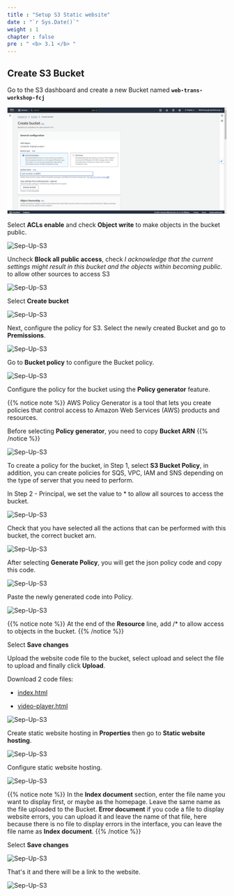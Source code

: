 ```yaml
---
title : "Setup S3 Static website"
date : "`r Sys.Date()`"
weight : 1
chapter : false
pre : " <b> 3.1 </b> "
---
```


## Create S3 Bucket

Go to the S3 dashboard and create a new Bucket named **`web-trans-workshop-fcj`**

![Sep-Up-S3](/static/images/3.setupS3/3.1.ima/n1.png)

Select **ACLs enable** and check **Object write** to make objects in the bucket public.

![Sep-Up-S3](/images/3.setupS3/3.1.ima/n2.png)

Uncheck **Block all public access**, check *I acknowledge that the current settings might result in this bucket and the objects within becoming public.* to allow other sources to access S3

![Sep-Up-S3](/images/3.setupS3/3.1.ima/n.png)

Select **Create bucket**

![Sep-Up-S3](/images/3.setupS3/3.1.ima/n3.png)

Next, configure the policy for S3. Select the newly created Bucket and go to **Premissions**.

![Sep-Up-S3](/images/3.setupS3/3.1.ima/n4.png)

Go to **Bucket policy** to configure the Bucket policy.

![Sep-Up-S3](/images/3.setupS3/3.1.ima/n5.png)

Configure the policy for the bucket using the **Policy generator** feature.

{{% notice note %}}
AWS Policy Generator is a tool that lets you create policies that control access to Amazon Web Services (AWS) products and resources.

Before selecting **Policy generator**, you need to copy **Bucket ARN**
{{% /notice %}}

![Sep-Up-S3](/images/3.setupS3/3.1.ima/n6.png)

To create a policy for the bucket, in Step 1, select **S3 Bucket Policy**, in addition, you can create policies for SQS, VPC, IAM and SNS depending on the type of server that you need to perform.

In Step 2 - Principal, we set the value to * to allow all sources to access the bucket.

![Sep-Up-S3](/images/3.setupS3/3.1.ima/n7.png)

Check that you have selected all the actions that can be performed with this bucket, the correct bucket arn.

![Sep-Up-S3](/images/3.setupS3/3.1.ima/n8.png)

After selecting **Generate Policy**, you will get the json policy code and copy this code.

![Sep-Up-S3](/images/3.setupS3/3.1.ima/n9.png)

Paste the newly generated code into Policy.

![Sep-Up-S3](/images/3.setupS3/3.1.ima/n10.png)

{{% notice note %}}
At the end of the **Resource** line, add /* to allow access to objects in the bucket.
{{% /notice %}}

Select **Save changes**

Upload the website code file to the bucket, select upload and select the file to upload and finally click **Upload**.

Download 2 code files:

- [index.html](https://drive.google.com/file/d/19ekeJsFYAZ-6qJIxMpHMbSsAyPruH26K/view?usp=sharing)

- [video-player.html](https://drive.google.com/file/d/1_S934h-snq5G-GxGSgEQrSX-eMHarYYn/view?usp=drive_link)

![Sep-Up-S3](/images/3.setupS3/3.1.ima/n11.png)

Create static website hosting in **Properties** then go to **Static website hosting**.

![Sep-Up-S3](/images/3.setupS3/3.1.ima/n15.png)

Configure static website hosting.

![Sep-Up-S3](/images/3.setupS3/3.1.ima/n13.png)

{{% notice note %}}
In the **Index document** section, enter the file name you want to display first, or maybe as the homepage. Leave the same name as the file uploaded to the Bucket. **Error document** if you code a file to display website errors, you can upload it and leave the name of that file, here because there is no file to display errors in the interface, you can leave the file name as **Index document**.
{{% /notice %}}

Select **Save changes**

![Sep-Up-S3](/images/3.setupS3/3.1.ima/n14.png)

That's it and there will be a link to the website.

![Sep-Up-S3](/images/3.setupS3/3.1.ima/n16.png)